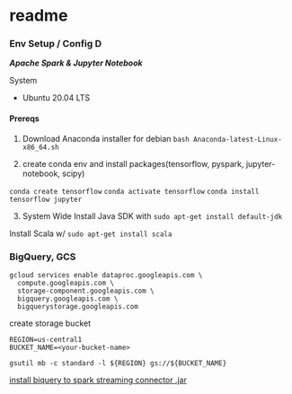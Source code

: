 # readme

### Env Setup / Config  D
***Apache Spark & Jupyter Notebook***

System
- Ubuntu 20.04 LTS

#### Prereqs
1. Download Anaconda installer for debian `bash Anaconda-latest-Linux-x86_64.sh` 

2. create conda env and install packages(tensorflow, pyspark, jupyter-notebook, scipy)
 
```conda create tensorflow```
```conda activate tensorflow```
```conda install tensorflow jupyter```

3. System Wide
Install Java SDK with ```sudo apt-get install default-jdk ```

Install Scala w/ ```sudo apt-get install scala```

### BigQuery, GCS
```
gcloud services enable dataproc.googleapis.com \
  compute.googleapis.com \
  storage-component.googleapis.com \
  bigquery.googleapis.com \
  bigquerystorage.googleapis.com
```
create storage bucket
```
REGION=us-central1
BUCKET_NAME=<your-bucket-name>

gsutil mb -c standard -l ${REGION} gs://${BUCKET_NAME}
```
[install biquery to spark streaming connector .jar](https://github.com/GoogleCloudDataproc/spark-bigquery-connector?tab=readme-ov-file)
